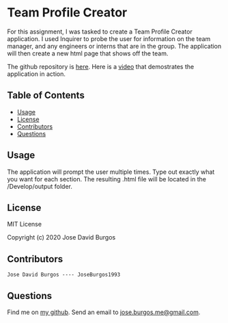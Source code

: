 # Team Profile Creator
For this assignment, I was tasked to create a Team Profile Creator application. I used Inquirer to probe the user for information on the team manager, and any engineers or interns that are in the group. The application will then create a new html page that shows off the team.

The github repository is [here](https://github.com/JoseBurgos1993/Team-Profile-Creator). Here is a [video](https://drive.google.com/file/d/1w94WzslAq3vH9V8AFJza9VdjQRhgL7Bo/view) that demostrates the application in action.

## Table of Contents
* [Usage](#usage)
* [License](#license)
* [Contributors](#contributors)
* [Questions](#questions)

## Usage
The application will prompt the user multiple times. Type out exactly what you want for each section. The resulting .html file will be located in the /Develop/output folder.

## License
MIT License

Copyright (c) 2020 Jose David Burgos

## Contributors

    Jose David Burgos ---- JoseBurgos1993

## Questions
Find me on [my github](https://github.com/JoseBurgos1993/).
Send an email to jose.burgos.me@gmail.com.
